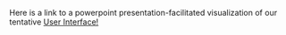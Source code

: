 Here is a link to a powerpoint presentation-facilitated visualization of our tentative [User Interface!](https://docs.google.com/presentation/d/1HThketiGx2Th_ja2u92QrXXz-1FqrGsHnEudi8ReGug/edit#slide=id.g729db0c693_0_6)